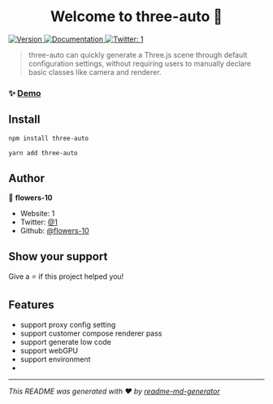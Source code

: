 <h1 align="center">Welcome to three-auto 👋</h1>
<p>
  <a href="https://www.npmjs.com/package/three-auto" target="_blank">
    <img alt="Version" src="https://img.shields.io/npm/v/auto-three.svg">
  </a>
  <a href="1" target="_blank">
    <img alt="Documentation" src="https://img.shields.io/badge/documentation-yes-brightgreen.svg" />
  </a>
  <a href="https://twitter.com/1" target="_blank">
    <img alt="Twitter: 1" src="https://img.shields.io/twitter/follow/1.svg?style=social" />
  </a>
</p>

> three-auto can quickly generate a Three.js scene through default configuration settings, without requiring users to manually declare basic classes like camera and renderer.

### ✨ [Demo](https://three-auto.vercel.app/)

## Install

```sh
npm install three-auto
```

```sh
yarn add three-auto
```

## Author

👤 **flowers-10**

* Website: 1
* Twitter: [@1](https://twitter.com/1)
* Github: [@flowers-10](https://github.com/flowers-10)

## Show your support

Give a ⭐️ if this project helped you!

## Features
- support proxy config setting
- support customer compose renderer pass
- support generate low code
- support webGPU
- support environment
- 

***
_This README was generated with ❤️ by [readme-md-generator](https://github.com/kefranabg/readme-md-generator)_

